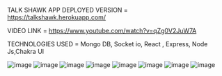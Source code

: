 TALK SHAWK APP
DEPLOYED VERSION = https://talkshawk.herokuapp.com/

VIDEO LINK = https://www.youtube.com/watch?v=qZg0V2JuW7A

TECHNOLOGIES USED = Mongo DB, Socket io, React , Express, Node Js,Chakra UI

![image](https://user-images.githubusercontent.com/83301287/158132455-9d8c673d-f11e-4914-ae28-2960d0d7515d.png)
![image](https://user-images.githubusercontent.com/83301287/158133040-bcc84444-22f2-4721-b474-587aabbb584c.png)
![image](https://user-images.githubusercontent.com/83301287/158133542-31475c2a-fa69-4117-a1ab-ca7b46a106e8.png)
![image](https://user-images.githubusercontent.com/83301287/158133726-aa299cec-da16-444f-a966-d8e2d89161a8.png)
![image](https://user-images.githubusercontent.com/83301287/158133845-aa51e6e1-5797-44d7-83bd-34fbf620ff0a.png)
![image](https://user-images.githubusercontent.com/83301287/158133896-318d6f86-d033-44ca-add9-d3d0b780a135.png)
![image](https://user-images.githubusercontent.com/83301287/158133870-c4660899-7a74-481e-8714-dba1a44dc974.png)
![image](https://user-images.githubusercontent.com/83301287/158133961-e31bb121-bbfa-4e3a-b742-da98af8167b3.png)


